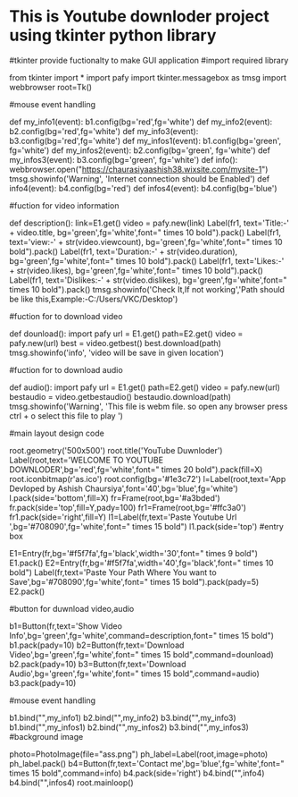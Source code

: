 # This is Youtube downloder project using tkinter python library
#tkinter provide fuctionalty to make GUI application 
#import required library

from tkinter import *
import pafy
import tkinter.messagebox as tmsg
import webbrowser
root=Tk()

#mouse event handling

def my_info1(event):
    b1.config(bg='red',fg='white')
def my_info2(event):
    b2.config(bg='red',fg='white')
def my_info3(event):
    b3.config(bg='red',fg='white')
def my_infos1(event):
    b1.config(bg='green', fg='white')
def my_infos2(event):
    b2.config(bg='green', fg='white')
def my_infos3(event):
    b3.config(bg='green', fg='white')
def info():
    webbrowser.open("https://chaurasiyaashish38.wixsite.com/mysite-1")
    tmsg.showinfo('Warning', 'Internet connection should be Enabled')
def info4(event):
    b4.config(bg='red')
def infos4(event):
    b4.config(bg='blue')
    
#fuction for video information

def description():
    link=E1.get()
    video = pafy.new(link)
    Label(fr1, text='Title:-' + video.title, bg='green',fg='white',font=" times 10 bold").pack()
    Label(fr1, text='view:-' + str(video.viewcount), bg='green',fg='white',font=" times 10 bold").pack()
    Label(fr1, text='Duration:-' + str(video.duration), bg='green',fg='white',font=" times 10 bold").pack()
    Label(fr1, text='Likes:-' + str(video.likes), bg='green',fg='white',font=" times 10 bold").pack()
    Label(fr1, text='Dislikes:-' + str(video.dislikes), bg='green',fg='white',font=" times 10 bold").pack()
    tmsg.showinfo('Check It,If not working','Path should be like this,Example:-C:/Users/VKC/Desktop')
    
#fuction for to download video

def dounload():
    import pafy
    url = E1.get()
    path=E2.get()
    video = pafy.new(url)
    best = video.getbest()
    best.download(path)
    tmsg.showinfo('info', 'video will be save in given location')
    
#fuction for to download audio

def audio():
    import pafy
    url = E1.get()
    path=E2.get()
    video = pafy.new(url)
    bestaudio = video.getbestaudio()
    bestaudio.download(path)
    tmsg.showinfo('Warning', 'This file is webm file. so open  any browser press ctrl + o select this file to play ')
    
#main layout design code

root.geometry('500x500')
root.title('YouTube Duwnloder')
Label(root,text='WELCOME TO YOUTUBE DOWNLODER',bg='red',fg='white',font=" times 20 bold").pack(fill=X)
root.iconbitmap(r'as.ico')
root.config(bg='#1e3c72')
l=Label(root,text='App Devloped by Ashish Chaursiya',font='40',bg='blue',fg='white')
l.pack(side='bottom',fill=X)
fr=Frame(root,bg='#a3bded')
fr.pack(side='top',fill=Y,pady=100)
fr1=Frame(root,bg='#ffc3a0')
fr1.pack(side='right',fill=Y)
l1=Label(fr,text='Paste Youtube Url ',bg='#708090',fg='white',font=" times 15 bold")
l1.pack(side='top')
#entry box 

E1=Entry(fr,bg='#f5f7fa',fg='black',width='30',font=" times 9 bold")
E1.pack()
E2=Entry(fr,bg='#f5f7fa',width='40',fg='black',font=" times 10 bold")
Label(fr,text='Paste Your Path Where You want to Save',bg='#708090',fg='white',font=" times 15 bold").pack(pady=5)
E2.pack()

#button for duwnload video,audio

b1=Button(fr,text='Show Video Info',bg='green',fg='white',command=description,font=" times 15 bold")
b1.pack(pady=10)
b2=Button(fr,text='Download Video',bg='green',fg='white',font=" times 15 bold",command=dounload)
b2.pack(pady=10)
b3=Button(fr,text='Download Audio',bg='green',fg='white',font=" times 15 bold",command=audio)
b3.pack(pady=10)

#mouse event handling

b1.bind("<Enter>",my_info1)
b2.bind("<Enter>",my_info2)
b3.bind("<Enter>",my_info3)
b1.bind("<Leave>",my_infos1)
b2.bind("<Leave>",my_infos2)
b3.bind("<Leave>",my_infos3)
#background image

photo=PhotoImage(file="ass.png")
ph_label=Label(root,image=photo)
ph_label.pack()
b4=Button(fr,text='Contact me',bg='blue',fg='white',font=" times 15 bold",command=info)
b4.pack(side='right')
b4.bind("<Enter>",info4)
b4.bind("<Leave>",infos4)
root.mainloop()
